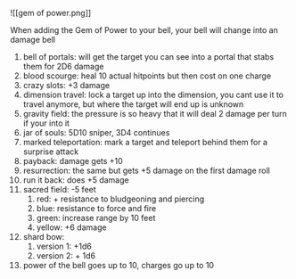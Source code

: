 ![[gem of power.png]]

When adding the Gem of Power to your bell, your bell will change into an damage bell

1. bell of portals: will get the target you can see into a portal that stabs them for 2D6 damage
2. blood scourge: heal 10 actual hitpoints but then cost on one charge
3. crazy slots: +3 damage 
4. dimension travel: lock a target up into the dimension, you cant use it to travel anymore, but where the target will end up is unknown
5. gravity field: the pressure is so heavy that it will deal 2 damage per turn if your into it
6. jar of souls: 5D10 sniper, 3D4 continues
7. marked teleportation: mark a target and teleport behind them for a surprise attack
8. payback: damage gets +10
9. resurrection: the same but gets +5 damage on the first damage roll
10. run it back: does +5 damage
11. sacred field: -5 feet
	1. red: + resistance to bludgeoning and piercing
	2. blue: resistance to force and fire
	3. green: increase range by 10 feet
	4. yellow: +6 damage
12. shard bow: 
	1. version 1: +1d6
	2. version 2: + 1d6
13. power of the bell goes up to 10, charges go up to 10
